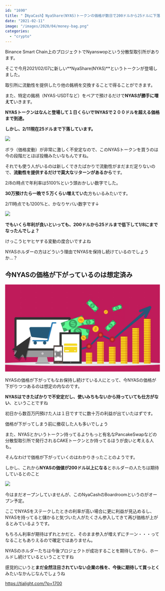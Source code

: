 ```yaml
---
id: "1690"
title: "【NyaCash】NyaShare(NYAS)トークンの価格が数日で200ドルから25ドルに下落"
date: "2021-02-11"
image: "/images/2020/04/money-bag.png"
categories: 
  - "crypto"
---
```


Binance Smart Chain上のプロジェクトでNyanswopという分散型取引所があります。

そこで今月2021/02/07に新しい**NyaShare(NYAS)**というトークンが登場しました。

取引所に流動性を提供したり他の銘柄を交換することで得ることができます。

また、特定の銘柄（NYAS-USDTなど）をペアで預けるだけで**NYASが勝手に増えて**いきます。

**NYASトークンはなんと登場して１日くらいで1NYASで２００ドルを超える価格まで到達。**

**しかし、2/11現在25ドルまで下落しています。**

![](https://i.gyazo.com/b1d4454c2f1e3606b8b62d38b416f960.png)

ボラ（価格変動）が非常に激しく不安定なので、このNYASトークンを買うのは今の段階だとほぼ投機みたいなもんですね。

それでも使う人がいるのは新しくできたばかりで流動性がまだまだ足りないので、**流動性を提供するだけで莫大なリターンがあるから**です。

2/8の時点で年利率は5100%という頭おかしい数字でした。

**30万預けたら一晩で５万くらい増えていた**方もいるみたいです。

2/11時点でも1200%と、かなりヤバい数字です↓

![](https://i.gyazo.com/f264e03feba118bfe806488543affb5a.png)

**でもいくら年利が良いといっても、200ドルから25ドルまで低下して1/8にまでなったんでしょ？**

けっこうヒヤヒヤする変動の度合いですよね

NYASホルダーの方はどういう理由でNYASを保持し続けているのでしょうか...？

## 今NYASの価格が下がっているのは想定済み

![](/images/2021/02/increase_money.jpg)

NYASの価格が下がってもなお保持し続けている人にとって、今NYASの価格が下がりつつあるのは想定の内なのです。

**NYASはできたばかりで不安定だし、使いみちもないから持っていても仕方がない**、ということですね

初日から数百万円預けた人は１日ですでに数十万の利益が出ていたはずです。

価格が下がってしまう前に撤収した人も多いでしょう

また、NYASとかいうトークン持ってるよりもっと有名なPancakeSwapなどの分散型取引所で発行されるCAKEトークンとか持ってるほうが良いと考える人も。

そんなわけで価格が下がっていくのはわかりきったことのようです。

しかし、これから**NYASの価値が200ドル以上になる**とホルダーの人たちは期待しているとのこと

![](https://i.gyazo.com/ccf5d612dadb366237f89ba95312aa96.png)

今はまだオープンしていませんが、このNyaCashのBoardroomというのがオープン予定。

ここでNYASをステークしたときの利率が高い場合に更に利益が見込めるし、NYASを持ってると儲かると気づいた人がたくさん参入してきて再び価格が上がるとみているようです。

もちろん利率が期待はずれとかだと、そのまま参入が増えずにチーン・・・ってなることもありえるので確定ではありません。

NYASのホルダーたちは今後プロジェクトが成功することを期待してから、ホールドし続けているということですね

感覚的にいうと**まだ全然注目されていない企業の株を、今後に期待して買っとく**みたいなかんじなんでしょうね

https://tialight.com/?p=1700
